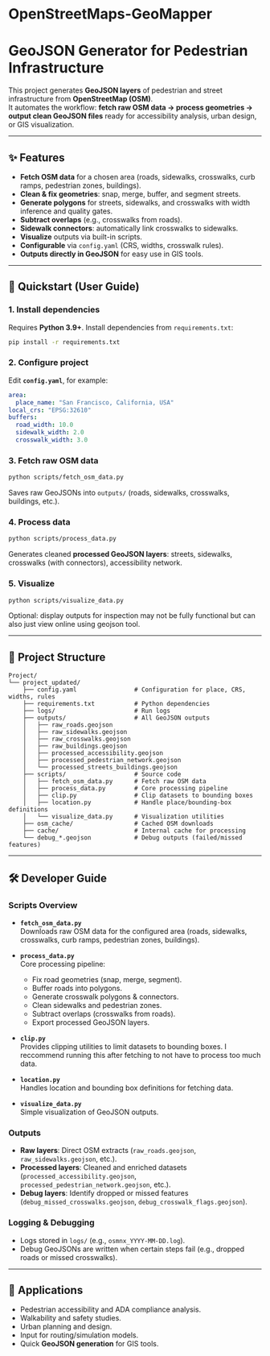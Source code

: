 # OpenStreetMaps-GeoMapper
# GeoJSON Generator for Pedestrian Infrastructure

This project generates **GeoJSON layers** of pedestrian and street infrastructure from **OpenStreetMap (OSM)**.  
It automates the workflow: **fetch raw OSM data → process geometries → output clean GeoJSON files** ready for accessibility analysis, urban design, or GIS visualization.

---

## ✨ Features

- **Fetch OSM data** for a chosen area (roads, sidewalks, crosswalks, curb ramps, pedestrian zones, buildings).  
- **Clean & fix geometries**: snap, merge, buffer, and segment streets.  
- **Generate polygons** for streets, sidewalks, and crosswalks with width inference and quality gates.  
- **Subtract overlaps** (e.g., crosswalks from roads).  
- **Sidewalk connectors**: automatically link crosswalks to sidewalks.  
- **Visualize** outputs via built-in scripts.  
- **Configurable** via `config.yaml` (CRS, widths, crosswalk rules).  
- **Outputs directly in GeoJSON** for easy use in GIS tools.  

---

## 🚀 Quickstart (User Guide)

### 1. Install dependencies
Requires **Python 3.9+**. Install dependencies from `requirements.txt`:

```bash
pip install -r requirements.txt
```

### 2. Configure project
Edit **`config.yaml`**, for example:

```yaml
area:
  place_name: "San Francisco, California, USA"
local_crs: "EPSG:32610"
buffers:
  road_width: 10.0
  sidewalk_width: 2.0
  crosswalk_width: 3.0
```

### 3. Fetch raw OSM data
```bash
python scripts/fetch_osm_data.py
```
Saves raw GeoJSONs into `outputs/` (roads, sidewalks, crosswalks, buildings, etc.).

### 4. Process data
```bash
python scripts/process_data.py
```
Generates cleaned **processed GeoJSON layers**: streets, sidewalks, crosswalks (with connectors), accessibility network.

### 5. Visualize
```bash
python scripts/visualize_data.py
```
Optional: display outputs for inspection may not be fully functional but can also just view online using geojson tool.

---

## 📂 Project Structure

```
Project/
└── project_updated/
    ├── config.yaml                # Configuration for place, CRS, widths, rules
    ├── requirements.txt           # Python dependencies
    ├── logs/                      # Run logs
    ├── outputs/                   # All GeoJSON outputs
    │   ├── raw_roads.geojson
    │   ├── raw_sidewalks.geojson
    │   ├── raw_crosswalks.geojson
    │   ├── raw_buildings.geojson
    │   ├── processed_accessibility.geojson
    │   ├── processed_pedestrian_network.geojson
    │   └── processed_streets_buildings.geojson
    ├── scripts/                   # Source code
    │   ├── fetch_osm_data.py      # Fetch raw OSM data
    │   ├── process_data.py        # Core processing pipeline
    │   ├── clip.py                # Clip datasets to bounding boxes
    │   ├── location.py            # Handle place/bounding-box definitions
    │   └── visualize_data.py      # Visualization utilities
    ├── osm_cache/                 # Cached OSM downloads
    ├── cache/                     # Internal cache for processing
    └── debug_*.geojson            # Debug outputs (failed/missed features)
```

---

## 🛠 Developer Guide

### Scripts Overview

- **`fetch_osm_data.py`**  
  Downloads raw OSM data for the configured area (roads, sidewalks, crosswalks, curb ramps, pedestrian zones, buildings).  

- **`process_data.py`**  
  Core processing pipeline:  
  - Fix road geometries (snap, merge, segment).  
  - Buffer roads into polygons.  
  - Generate crosswalk polygons & connectors.  
  - Clean sidewalks and pedestrian zones.  
  - Subtract overlaps (crosswalks from roads).  
  - Export processed GeoJSON layers.  

- **`clip.py`**  
  Provides clipping utilities to limit datasets to bounding boxes. I reccommend running this after fetching to not have to process too much data.

- **`location.py`**  
  Handles location and bounding box definitions for fetching data.  

- **`visualize_data.py`**  
  Simple visualization of GeoJSON outputs.  

### Outputs

- **Raw layers**: Direct OSM extracts (`raw_roads.geojson`, `raw_sidewalks.geojson`, etc.).  
- **Processed layers**: Cleaned and enriched datasets (`processed_accessibility.geojson`, `processed_pedestrian_network.geojson`, etc.).  
- **Debug layers**: Identify dropped or missed features (`debug_missed_crosswalks.geojson`, `debug_crosswalk_flags.geojson`).  

### Logging & Debugging

- Logs stored in `logs/` (e.g., `osmnx_YYYY-MM-DD.log`).  
- Debug GeoJSONs are written when certain steps fail (e.g., dropped roads or missed crosswalks).  

---

## 🎯 Applications

- Pedestrian accessibility and ADA compliance analysis.  
- Walkability and safety studies.  
- Urban planning and design.  
- Input for routing/simulation models.  
- Quick **GeoJSON generation** for GIS tools.  
